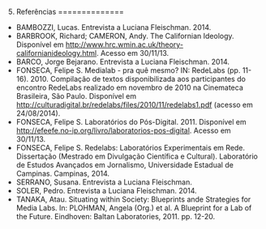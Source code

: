 
5. Referências
==============

-   BAMBOZZI, Lucas. Entrevista a Luciana Fleischman. 2014.
-   BARBROOK, Richard; CAMERON, Andy. The Californian Ideology.
    Disponível em
    <http://www.hrc.wmin.ac.uk/theory-californianideology.html>. Acesso
    em 30/11/13.
-   BARCO, Jorge Bejarano. Entrevista a Luciana Fleischman. 2014.
-   FONSECA, Felipe S. Medialab - pra quê mesmo? IN: RedeLabs (pp.
    11-16). 2010. Compilação de textos disponibilizada aos participantes
    do encontro RedeLabs realizado em novembro de 2010 na Cinemateca
    Brasileira, São Paulo. Disponível em
    <http://culturadigital.br/redelabs/files/2010/11/redelabs1.pdf>
    (acesso em 24/08/2014).
-   FONSECA, Felipe S. Laboratórios do Pós-Digital. 2011. Disponível em
    <http://efeefe.no-ip.org/livro/laboratorios-pos-digital>. Acesso em
    30/11/13.
-   FONSECA, Felipe S. Redelabs: Laboratórios Experimentais em Rede.
    Dissertação (Mestrado em Divulgação Científica e Cultural).
    Laboratório de Estudos Avançados em Jornalismo, Universidade
    Estadual de Campinas. Campinas, 2014.
-   SERRANO, Susana. Entrevista a Luciana Fleischman.
-   SOLER, Pedro. Entrevista a Luciana Fleischman. 2014.
-   TANAKA, Atau. Situating within Society: Blueprints ande Strategies
    for Media Labs. In: PLOHMAN, Angela (Org.) et al. A Blueprint for a
    Lab of the Future. Eindhoven: Baltan Laboratories, 2011. pp. 12-20.
